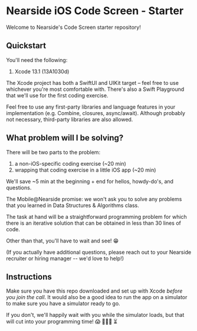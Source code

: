 # Nearside iOS Code Screen - Starter

Welcome to Nearside's Code Screen starter repository!

## Quickstart

You'll need the following:

1. Xcode 13.1 (13A1030d)

The Xcode project has both a SwiftUI and UIKit target – feel free to use whichever you're most comfortable with. There's also a Swift Playground that we'll use for the first coding exercise.

Feel free to use any first-party libraries and language features in your implementation (e.g. Combine, closures, async/await). Although probably not necessary, third-party libraries are also allowed.

## What problem will I be solving?
There will be two parts to the problem:
1. a non-iOS-specific coding exercise (~20 min)
2. wrapping that coding exercise in a little iOS app (~20 min)

We'll save ~5 min at the beginning + end for hellos, howdy-do's, and questions.

The Mobile@Nearside promise: we won't ask you to solve any problems that you learned in Data Structures & Algorithms class.

The task at hand will be a straightforward programming problem for which there is an iterative solution that can be obtained in less than 30 lines of code.

Other than that, you'll have to wait and see! 😁

(If you actually have additional questions, please reach out to your Nearside recruiter or hiring manager -- we'd love to help!)

## Instructions
Make sure you have this repo downloaded and set up with Xcode _before you join the call_. It would also be a good idea to run the app on a simulator to make sure you have a simulator ready to go.

If you don't, we'll happily wait with you while the simulator loads, but that will cut into your programming time! 😱 👩🏽‍💻 ⏳
